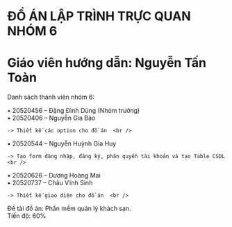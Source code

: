 # ĐỒ ÁN LẬP TRÌNH TRỰC QUAN NHÓM 6
# Giáo viên hướng dẫn: Nguyễn Tấn Toàn
Danh sách thành viên nhóm 6:
  
  •	20520456 – Đặng Đình Dũng (Nhóm trưởng)<br />
  •	20520406 – Nguyễn Gia Bảo <br />
  
    -> Thiết kế các option cho đồ án  <br />
  
  •	20520544 – Nguyễn Huỳnh Gia Huy <br />
    
    -> Tạo form đăng nhập, đăng ký, phân quyền tài khoản và tạo Table CSDL <br />
  
  •	20520626 – Dương Hoàng Mai<br />
  •	20520737 – Châu Vĩnh Sinh<br />
   
    -> Thiết kế giao diện cho đồ án  <br />

Đề tài đồ án: Phần mềm quản lý khách sạn.<br />
Tiến độ: 60%
